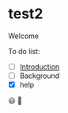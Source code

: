 # test2

Welcome

To do list:
* [ ] [Introduction](test2/introduction.md)
* [ ] Background
* [X] help

:smiley:
:clap:
